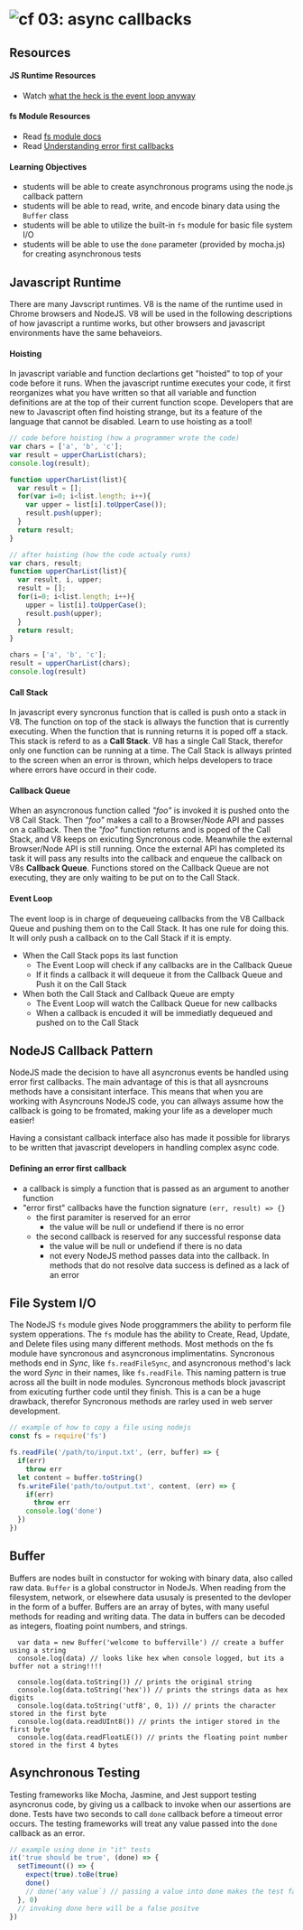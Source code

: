 ![cf](http://i.imgur.com/7v5ASc8.png) 03: async callbacks
=====================================
## Resources
#### JS Runtime Resources
* Watch [what the heck is the event loop anyway](https://www.youtube.com/watch?v=8aGhZQkoFbQ)

#### fs Module Resources
* Read [fs module docs](https://nodejs.org/dist/latest-v6.x/docs/api/fs.html)
* Read [Understanding error first callbacks](http://fredkschott.com/post/2014/03/understanding-error-first-callbacks-in-node-js/)

#### Learning Objectives
* students will be able to create asynchronous programs using the node.js callback pattern
* students will be able to read, write, and encode binary data using the `Buffer` class
* students will be able to utilize the built-in `fs` module for basic file system I/O
* students will be able to use the `done` parameter (provided by mocha.js) for creating asynchronous tests

## Javascript Runtime
There are many Javscript runtimes. V8 is the name of the runtime used in Chrome browsers and NodeJS. V8 will be used in the following descriptions of how javascript a runtime works, but other browsers and javascript environments have the same behaveiors.

#### Hoisting
In javascript variable and function declartions get "hoisted" to top of your code before it runs. When the javascript runtime executes your code, it first reorganizes what you have written so that all variable and function definitions are at the top of their current function scope. Developers that are new to Javascript often find hoisting strange, but its a feature of the language that cannot be disabled. Learn to use hoisting as a tool!

``` javascript
// code before hoisting (how a programmer wrote the code)
var chars = ['a', 'b', 'c'];
var result = upperCharList(chars);
console.log(result);

function upperCharList(list){
  var result = [];
  for(var i=0; i<list.length; i++){
    var upper = list[i].toUpperCase());
    result.push(upper);
  }
  return result;
}
```

``` javascript
// after hoisting (how the code actualy runs)
var chars, result;
function upperCharList(list){
  var result, i, upper;
  result = [];
  for(i=0; i<list.length; i++){
    upper = list[i].toUpperCase();
    result.push(upper);
  }
  return result;
}

chars = ['a', 'b', 'c'];
result = upperCharList(chars);
console.log(result)
```

#### Call Stack
In javascript every syncronus function that is called is push onto a stack in V8. The function on top of the stack is allways the function that is currently executing. When the function that is running returns it is poped off a stack. This stack is referd to as a **Call Stack**. V8 has a single Call Stack, therefor only one function can be running at a time. The Call Stack is allways printed to the screen when an error is thrown, which helps developers to trace where errors have occurd in their code. 

#### Callback Queue
When an asyncronous function called *"foo"* is invoked it is pushed onto the V8 Call Stack. Then *"foo"* makes a call to a Browser/Node API and passes on a callback. Then the *"foo"* function returns and is poped of the Call Stack, and V8 keeps on exicuting Syncronous code. Meanwhile the external Browser/Node API is still running. Once the external API has completed its task it will pass any results into the callback and enqueue the callback on V8s **Callback Queue**. Functions stored on the Callback Queue are not executing, they are only waiting to be put on to the Call Stack.

#### Event Loop
The event loop is in charge of dequeueing callbacks from the V8 Callback Queue and pushing them on to the Call Stack. It has one rule for doing this. It will only push a callback on to the Call Stack if it is empty.
* When the Call Stack pops its last function
  * The Event Loop will check if any callbacks are in the Callback Queue
  * If it finds a callback it will dequeue it from the Callback Queue and Push it on the Call Stack
* When both the Call Stack and Callback Queue are empty
  * The Event Loop will watch the Callback Queue for new callbacks
  * When a callback is encuded it will be immediatly dequeued and pushed on to the Call Stack

## NodeJS Callback Pattern
NodeJS made the decision to have all asyncronus events be handled using error first callbacks. The main advantage of this is that all aysncrouns methods have a consisitant interface. This means that when you are working with Asyncrouns NodeJS code, you can allways assume how the callback is going to be fromated, making your life as a developer much easier! 

Having a consistant callback interface also has made it possible for librarys to be written that javascript developers in handling complex async code. 

#### Defining an error first callback
* a callback is simply a function that is passed as an argument to another function
* "error first" callbacks have the function signature `(err, result) => {}`
  * the first paramiter is reserved for an error 
    * the value will be null or undefiend if there is no error
  * the second callback is reserved for any successful response data 
    * the value will be null or undefiend if there is no data
    * not every NodeJS method passes data into the callback. In methods that do not resolve data success is defined as a lack of an error

## File System I/O
The NodeJS `fs` module gives Node proggrammers the ability to perform file system opperations. The `fs` module has the ability to Create, Read, Update, and Delete files using many different methods. Most methods on the fs module have syncronous and asyncronous implimentatins. Syncronous methods end in _Sync_, like `fs.readFileSync`, and asyncronous method's lack the word _Sync_ in their names, like `fs.readFile`. This naming pattern is true across all the built in node modules. Syncronous methods block javascript from exicuting further code until they finish. This is a can be a huge drawback, therefor Syncronous methods are rarley used in web server development.

``` javascript
// example of how to copy a file using nodejs
const fs = require('fs')

fs.readFile('/path/to/input.txt', (err, buffer) => {
  if(err)
    throw err
  let content = buffer.toString()
  fs.writeFile('path/to/output.txt', content, (err) => {
    if(err)
      throw err
    console.log('done')
  })
})
```

## Buffer
Buffers are nodes built in constuctor for woking with binary data, also called raw data. `Buffer` is a global constructor in NodeJs. When reading from the filesystem, network, or elsewhere data ususaly is presented to the devloper in the form of a buffer. Buffers are an array of bytes, with many useful methods for reading and writing data. The data in buffers can be decoded as integers, floating point numbers, and strings.
 ```
   var data = new Buffer('welcome to bufferville') // create a buffer using a string
   console.log(data) // looks like hex when console logged, but its a buffer not a string!!!!
   
   console.log(data.toString()) // prints the original string
   console.log(data.toString('hex')) // prints the strings data as hex digits
   console.log(data.toString('utf8', 0, 1)) // prints the character stored in the first byte
   console.log(data.readUInt8()) // prints the intiger stored in the first byte 
   console.log(data.readFloatLE()) // prints the floating point number stored in the first 4 bytes
 ```
    

## Asynchronous Testing
Testing frameworks like Mocha, Jasmine, and Jest support testing asyncronus code, by giving us a callback to invoke when our assertions are done. Tests have two seconds to call `done` callback before a timeout error occurs. The testing frameworks will treat any value passed into the `done` callback as an error.

``` javascript
// example using done in "it" tests
it('true should be true', (done) => {
  setTimeount(() => {
    expect(true).toBe(true)
    done()
    // done('any value`) // passing a value into done makes the test fail
  }, 0)
  // invoking done here will be a false positve
})
```
